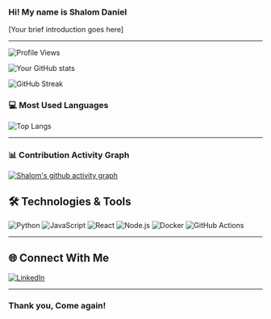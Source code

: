 ### Hi! My name is Shalom Daniel

[Your brief introduction goes here]

---

![Profile Views](https://komarev.com/ghpvc/?username=Shalomd6298&color=blue)

![Your GitHub stats](https://github-readme-stats.vercel.app/api?username=Shalomd6298&show_icons=true&theme=radical&count_private=true&include_all_commits=true)

![GitHub Streak](https://github-readme-streak-stats.herokuapp.com/?user=Shalomd6298&theme=radical)

### 💻 Most Used Languages
![Top Langs](https://github-readme-stats.vercel.app/api/top-langs/?username=Shalomd6298&layout=compact&theme=radical)

---

### 📊 Contribution Activity Graph
[![Shalom's github activity graph](https://github-readme-activity-graph.vercel.app/graph?username=Shalomd6298&theme=dracula)](https://github.com/ashutosh00710/github-readme-activity-graph)


## 🛠️ Technologies & Tools
![Python](https://img.shields.io/badge/Python-3776AB?style=flat-square&logo=python&logoColor=white)
![JavaScript](https://img.shields.io/badge/JavaScript-F7DF1E?style=flat-square&logo=javascript&logoColor=black)
![React](https://img.shields.io/badge/React-20232A?style=flat-square&logo=react&logoColor=61DAFB)
![Node.js](https://img.shields.io/badge/Node.js-43853D?style=flat-square&logo=node.js&logoColor=white)
![Docker](https://img.shields.io/badge/Docker-2496ED?style=flat-square&logo=docker&logoColor=white)
![GitHub Actions](https://img.shields.io/badge/GitHub_Actions-2088FF?style=flat-square&logo=github-actions&logoColor=white)

---

## 🌐 Connect With Me
[![LinkedIn](https://img.shields.io/badge/LinkedIn-0077B5?style=flat-square&logo=linkedin&logoColor=white)](https://www.linkedin.com/in/shalom-daniel-72198a150/)

---

### Thank you, Come again!
